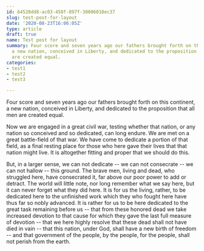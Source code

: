 ```yaml
---
id: 64520dd8-ac03-458f-897f-30806018ec37
slug: test-post-for-layout
date: '2020-08-23T16:06:05Z'
type: article
draft: true
name: Test post for layout
summary: Four score and seven years ago our fathers brought forth on this continent,
  a new nation, conceived in Liberty, and dedicated to the proposition that all men
  are created equal.
categories:
- test1
- test2
- test3

---
```


Four score and seven years ago our fathers brought forth on this continent, a new nation, conceived in Liberty, and dedicated to the proposition that all men are created equal. 

Now we are engaged in a great civil war, testing whether that nation, or any nation so conceived and so dedicated, can long endure. We are met on a great battle-field of that war. We have come to dedicate a portion of that field, as a final resting place for those who here gave their lives that that nation might live. It is altogether fitting and proper that we should do this.

But, in a larger sense, we can not dedicate -- we can not consecrate -- we can not hallow -- this ground. The brave men, living and dead, who struggled here, have consecrated it, far above our poor power to add or detract. The world will little note, nor long remember what we say here, but it can never forget what they did here. It is for us the living, rather, to be dedicated here to the unfinished work which they who fought here have thus far so nobly advanced. It is rather for us to be here dedicated to the great task remaining before us -- that from these honored dead we take increased devotion to that cause for which they gave the last full measure of devotion -- that we here highly resolve that these dead shall not have died in vain -- that this nation, under God, shall have a new birth of freedom -- and that government of the people, by the people, for the people, shall not perish from the earth.
